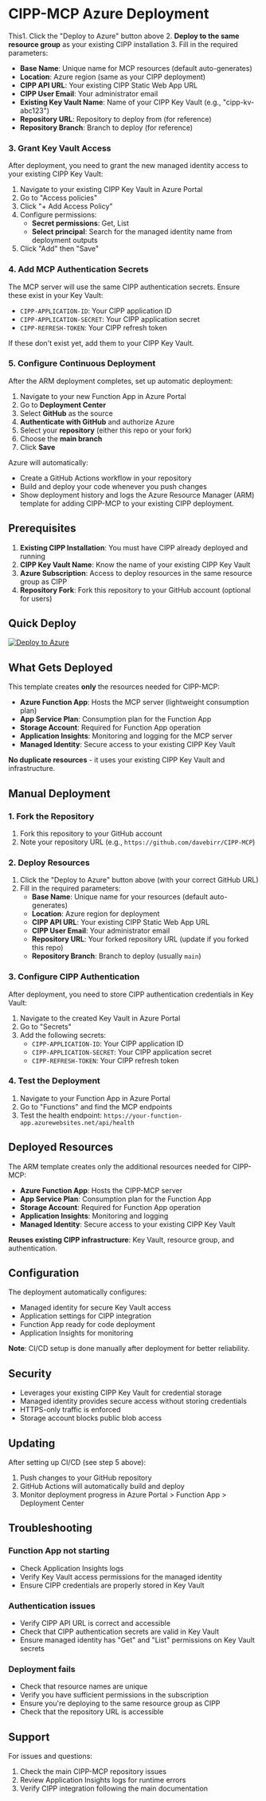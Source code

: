 # CIPP-MCP Azure Deployment

This1. Click the "Deploy to Azure" button above
2. **Deploy to the same resource group** as your existing CIPP installation
3. Fill in the required parameters:
   - **Base Name**: Unique name for MCP resources (default auto-generates)
   - **Location**: Azure region (same as your CIPP deployment)
   - **CIPP API URL**: Your existing CIPP Static Web App URL
   - **CIPP User Email**: Your administrator email
   - **Existing Key Vault Name**: Name of your CIPP Key Vault (e.g., "cipp-kv-abc123")
   - **Repository URL**: Repository to deploy from (for reference)
   - **Repository Branch**: Branch to deploy (for reference)

### 3. Grant Key Vault Access

After deployment, you need to grant the new managed identity access to your existing CIPP Key Vault:

1. Navigate to your existing CIPP Key Vault in Azure Portal
2. Go to "Access policies" 
3. Click "+ Add Access Policy"
4. Configure permissions:
   - **Secret permissions**: Get, List
   - **Select principal**: Search for the managed identity name from deployment outputs
5. Click "Add" then "Save"

### 4. Add MCP Authentication Secrets

The MCP server will use the same CIPP authentication secrets. Ensure these exist in your Key Vault:
   - `CIPP-APPLICATION-ID`: Your CIPP application ID
   - `CIPP-APPLICATION-SECRET`: Your CIPP application secret  
   - `CIPP-REFRESH-TOKEN`: Your CIPP refresh token

If these don't exist yet, add them to your CIPP Key Vault.

### 5. Configure Continuous Deployment

After the ARM deployment completes, set up automatic deployment:

1. Navigate to your new Function App in Azure Portal
2. Go to **Deployment Center**
3. Select **GitHub** as the source
4. **Authenticate with GitHub** and authorize Azure
5. Select your **repository** (either this repo or your fork)
6. Choose the **main branch**
7. Click **Save**

Azure will automatically:
- Create a GitHub Actions workflow in your repository
- Build and deploy your code whenever you push changes
- Show deployment history and logs the Azure Resource Manager (ARM) template for adding CIPP-MCP to your existing CIPP deployment.

## Prerequisites

1. **Existing CIPP Installation**: You must have CIPP already deployed and running
2. **CIPP Key Vault Name**: Know the name of your existing CIPP Key Vault
3. **Azure Subscription**: Access to deploy resources in the same resource group as CIPP
4. **Repository Fork**: Fork this repository to your GitHub account (optional for users)

## Quick Deploy

[![Deploy to Azure](https://aka.ms/deploytoazurebutton)](https://portal.azure.com/#create/Microsoft.Template/uri/https%3A%2F%2Fraw.githubusercontent.com%2Fdavebirr%2FCIPP-MCP%2Fmain%2Fdeployment%2FAzureDeploymentTemplate.json)

## What Gets Deployed

This template creates **only** the resources needed for CIPP-MCP:
- **Azure Function App**: Hosts the MCP server (lightweight consumption plan)
- **App Service Plan**: Consumption plan for the Function App
- **Storage Account**: Required for Function App operation
- **Application Insights**: Monitoring and logging for the MCP server
- **Managed Identity**: Secure access to your existing CIPP Key Vault

**No duplicate resources** - it uses your existing CIPP Key Vault and infrastructure.

## Manual Deployment

### 1. Fork the Repository

1. Fork this repository to your GitHub account
2. Note your repository URL (e.g., `https://github.com/davebirr/CIPP-MCP`)

### 2. Deploy Resources

1. Click the "Deploy to Azure" button above (with your correct GitHub URL)
2. Fill in the required parameters:
   - **Base Name**: Unique name for your resources (default auto-generates)
   - **Location**: Azure region for deployment
   - **CIPP API URL**: Your existing CIPP Static Web App URL
   - **CIPP User Email**: Your administrator email
   - **Repository URL**: Your forked repository URL (update if you forked this repo)
   - **Repository Branch**: Branch to deploy (usually `main`)

### 3. Configure CIPP Authentication

After deployment, you need to store CIPP authentication credentials in Key Vault:

1. Navigate to the created Key Vault in Azure Portal
2. Go to "Secrets" 
3. Add the following secrets:
   - `CIPP-APPLICATION-ID`: Your CIPP application ID
   - `CIPP-APPLICATION-SECRET`: Your CIPP application secret  
   - `CIPP-REFRESH-TOKEN`: Your CIPP refresh token

### 4. Test the Deployment

1. Navigate to your Function App in Azure Portal
2. Go to "Functions" and find the MCP endpoints
3. Test the health endpoint: `https://your-function-app.azurewebsites.net/api/health`

## Deployed Resources

The ARM template creates only the additional resources needed for CIPP-MCP:

- **Azure Function App**: Hosts the CIPP-MCP server
- **App Service Plan**: Consumption plan for the Function App
- **Storage Account**: Required for Function App operation
- **Application Insights**: Monitoring and logging
- **Managed Identity**: Secure access to your existing CIPP Key Vault

**Reuses existing CIPP infrastructure**: Key Vault, resource group, and authentication.

## Configuration

The deployment automatically configures:

- Managed identity for secure Key Vault access
- Application settings for CIPP integration
- Function App ready for code deployment
- Application Insights for monitoring

**Note**: CI/CD setup is done manually after deployment for better reliability.

## Security

- Leverages your existing CIPP Key Vault for credential storage
- Managed identity provides secure access without storing credentials
- HTTPS-only traffic is enforced
- Storage account blocks public blob access

## Updating

After setting up CI/CD (see step 5 above):

1. Push changes to your GitHub repository
2. GitHub Actions will automatically build and deploy
3. Monitor deployment progress in Azure Portal > Function App > Deployment Center

## Troubleshooting

### Function App not starting
- Check Application Insights logs
- Verify Key Vault access permissions for the managed identity
- Ensure CIPP credentials are properly stored in Key Vault

### Authentication issues
- Verify CIPP API URL is correct and accessible
- Check that CIPP authentication secrets are valid in Key Vault
- Ensure managed identity has "Get" and "List" permissions on Key Vault secrets

### Deployment fails
- Check that resource names are unique
- Verify you have sufficient permissions in the subscription
- Ensure you're deploying to the same resource group as CIPP
- Check that the repository URL is accessible

## Support

For issues and questions:
1. Check the main CIPP-MCP repository issues
2. Review Application Insights logs for runtime errors
3. Verify CIPP integration following the main documentation
